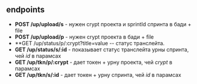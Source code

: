 ## endpoints
 - **POST /up/upload/s** - нужен crypt проекта и sprintId спринта в бади + file 
 - **POST /up/upload/p** - нужен crypt проекта в бади + file 
 - **GET /up/status/p/:crypt?title=value     -- статус транслейта.  
 - **GET /up/status/s/:id** - показывает статус транслейта урны спринта, чей *id* в парамсах
 - **GET /up/tkn/p/:crypt** - дает токен + урну проекта, чей *crypt* в парамсах
 - **GET /up/tkn/s/:id** - дает токен + урну спринта, чей *id* в парамсах
